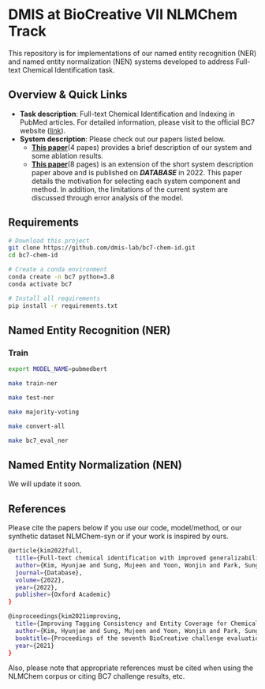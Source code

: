 # DMIS at BioCreative VII NLMChem Track

This repository is for implementations of our named entity recognition (NER) and named entity normalization (NEN) systems developed to address Full-text Chemical Identification task.

## Overview & Quick Links

* **Task description**: Full-text Chemical Identification and Indexing in PubMed articles. For detailed information, please visit to the official BC7 website ([link](https://biocreative.bioinformatics.udel.edu/tasks/biocreative-vii/track-2/)).
* **System description**: Please check out our papers listed below.
  * **[This paper](https://arxiv.org/abs/2111.10584)**(4 papes) provides a brief description of our system and some ablation results.
  * **[This paper](https://academic.oup.com/database/article/doi/10.1093/database/baac074/6726385)**(8 pages) is an extension of the short system description paper above and is published on ***DATABASE*** in 2022. This paper details the motivation for selecting each system component and method. In addition, the limitations of the current system are discussed through error analysis of the model.

## Requirements
```bash
# Download this project
git clone https://github.com/dmis-lab/bc7-chem-id.git
cd bc7-chem-id

# Create a conda environment
conda create -n bc7 python=3.8
conda activate bc7

# Install all requirements
pip install -r requirements.txt
```

## Named Entity Recognition (NER)

### Train
```bash
export MODEL_NAME=pubmedbert

make train-ner

make test-ner

make majority-voting

make convert-all

make bc7_eval_ner
```

## Named Entity Normalization (NEN)
We will update it soon.

## References

Please cite the papers below if you use our code, model/method, or our synthetic dataset NLMChem-syn or if your work is inspired by ours.

```bash
@article{kim2022full,
  title={Full-text chemical identification with improved generalizability and tagging consistency},
  author={Kim, Hyunjae and Sung, Mujeen and Yoon, Wonjin and Park, Sungjoon and Kang, Jaewoo},
  journal={Database},
  volume={2022},
  year={2022},
  publisher={Oxford Academic}
}
```

```bash
@inproceedings{kim2021improving,
  title={Improving Tagging Consistency and Entity Coverage for Chemical Identification in Full-text Articles},
  author={Kim, Hyunjae and Sung, Mujeen and Yoon, Wonjin and Park, Sungjoon and Kang, Jaewoo},
  booktitle={Proceedings of the seventh BioCreative challenge evaluation workshop},
  year={2021}
}
```

Also, please note that appropriate references must be cited when using the NLMChem corpus or citing BC7 challenge results, etc.
